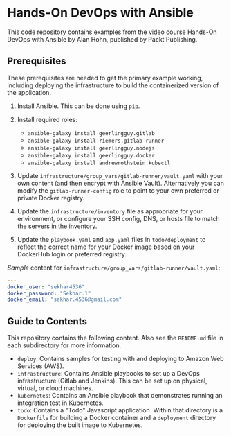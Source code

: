 # Hands-On DevOps with Ansible

This code repository contains examples from the video course Hands-On
DevOps with Ansible by Alan Hohn, published by Packt Publishing.

## Prerequisites

These prerequisites are needed to get the primary example working,
including deploying the infrastructure to build the containerized
version of the application.

1. Install Ansible. This can be done using `pip`.
1. Install required roles:

   * `ansible-galaxy install geerlingguy.gitlab`
   * `ansible-galaxy install riemers.gitlab-runner`
   * `ansible-galaxy install geerlingguy.nodejs`
   * `ansible-galaxy install geerlingguy.docker`
   * `ansible-galaxy install andrewrothstein.kubectl`

1. Update `infrastructure/group_vars/gitlab-runner/vault.yaml` with your own content
   (and then encrypt with Ansible Vault). Alternatively you can modify the
   `gitlab-runner-config` role to point to your own preferred or private Docker
   registry.
1. Update the `infrastructure/inventory` file as appropriate for your
   environment, or configure your SSH config, DNS, or hosts file to match the
   servers in the inventory.
1. Update the `playbook.yaml` and `app.yaml` files in `todo/deployment`
   to reflect the correct name for your Docker image based on your DockerHub
   login or preferred registry.

*Sample* content for `infrastructure/group_vars/gitlab-runner/vault.yaml`:

```yaml
---
docker_user: "sekhar4536"
docker_password: "Sekhar.1"
docker_email: "sekhar.4536@gmail.com"
```

## Guide to Contents

This repository contains the following content. Also see the `README.md`
file in each subdirectory for more information.

* `deploy`: Contains samples for testing with and deploying to Amazon Web
  Services (AWS). 
* `infrastructure`: Contains Ansible playbooks to set up a DevOps
  infrastructure (Gitlab and Jenkins). This can be set up on physical, virtual,
  or cloud machines. 
* `kubernetes`: Contains an Ansible playbook that demonstrates running an
  integration test in Kubernetes.
* `todo`: Contains a "Todo" Javascript application. Within that directory is
  a `Dockerfile` for building a Docker container and a `deployment` directory
  for deploying the built image to Kubernetes.

